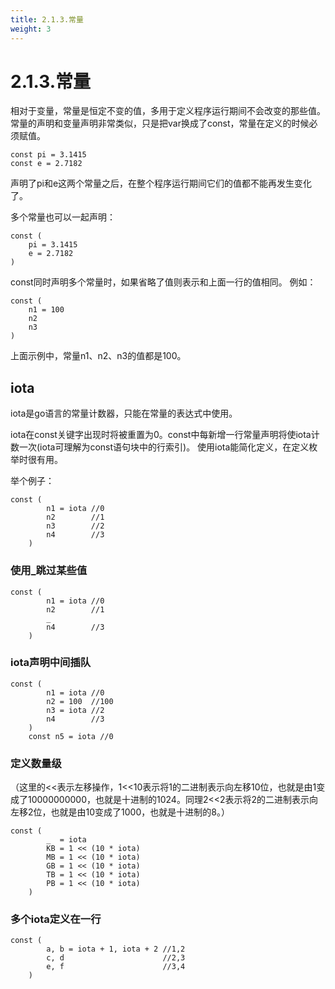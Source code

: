 ```yaml
---
title: 2.1.3.常量
weight: 3
---
```

# 2.1.3.常量
相对于变量，常量是恒定不变的值，多用于定义程序运行期间不会改变的那些值。 常量的声明和变量声明非常类似，只是把var换成了const，常量在定义的时候必须赋值。
```aidl
const pi = 3.1415
const e = 2.7182
```
声明了pi和e这两个常量之后，在整个程序运行期间它们的值都不能再发生变化了。

多个常量也可以一起声明：
```aidl
const (
    pi = 3.1415
    e = 2.7182
)
```
const同时声明多个常量时，如果省略了值则表示和上面一行的值相同。 例如：
```aidl
const (
    n1 = 100
    n2
    n3
)
```
上面示例中，常量n1、n2、n3的值都是100。

## iota
iota是go语言的常量计数器，只能在常量的表达式中使用。

iota在const关键字出现时将被重置为0。const中每新增一行常量声明将使iota计数一次(iota可理解为const语句块中的行索引)。 使用iota能简化定义，在定义枚举时很有用。

举个例子：
```aidl
const (
		n1 = iota //0
		n2        //1
		n3        //2
		n4        //3
	)
```
### 使用_跳过某些值
```aidl
const (
		n1 = iota //0
		n2        //1
		_
		n4        //3
	)
```
### iota声明中间插队
```aidl
const (
		n1 = iota //0
		n2 = 100  //100
		n3 = iota //2
		n4        //3
	)
	const n5 = iota //0
```
### 定义数量级 
（这里的<<表示左移操作，1<<10表示将1的二进制表示向左移10位，也就是由1变成了10000000000，也就是十进制的1024。同理2<<2表示将2的二进制表示向左移2位，也就是由10变成了1000，也就是十进制的8。）
```aidl
const (
		_  = iota
		KB = 1 << (10 * iota)
		MB = 1 << (10 * iota)
		GB = 1 << (10 * iota)
		TB = 1 << (10 * iota)
		PB = 1 << (10 * iota)
	)
```
### 多个iota定义在一行
```aidl
const (
		a, b = iota + 1, iota + 2 //1,2
		c, d                      //2,3
		e, f                      //3,4
	)
```